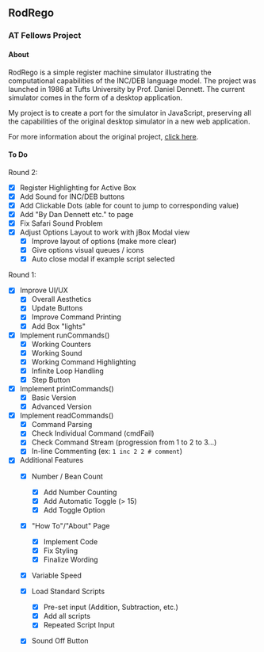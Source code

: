 ## RodRego
### AT Fellows Project

#### About

RodRego is a simple register machine simulator illustrating the computational capabilities of the INC/DEB language model. The project was launched in 1986 at Tufts University by Prof. Daniel Dennett. The current simulator comes in the form of a desktop application. 

My project is to create a port for the simulator in JavaScript, preserving all the capabilities of the original desktop simulator in a new web application.

For more information about the original project, [click here](http://sites.tufts.edu/rodrego/).

#### To Do

Round 2:
- [x] Register Highlighting for Active Box
- [x] Add Sound for INC/DEB buttons
- [x] Add Clickable Dots (able for count to jump to corresponding value)
- [x] Add "By Dan Dennett etc." to page
- [x] Fix Safari Sound Problem
- [x] Adjust Options Layout to work with jBox Modal view
	- [x] Improve layout of options (make more clear)
	- [x] Give options visual queues / icons
	- [x] Auto close modal if example script selected

Round 1:
- [x] Improve UI/UX
	- [x] Overall Aesthetics 
	- [x] Update Buttons
	- [x] Improve Command Printing
	- [x] Add Box "lights"
- [x] Implement runCommands()
	- [x] Working Counters
	- [x] Working Sound
	- [x] Working Command Highlighting
	- [x] Infinite Loop Handling
	- [x] Step Button
- [x] Implement printCommands()
	- [x] Basic Version
	- [x] Advanced Version
- [x] Implement readCommands()
	- [x] Command Parsing
	- [x] Check Individual Command (cmdFail)
	- [x] Check Command Stream (progression from 1 to 2 to 3...)
	- [x] In-line Commenting (ex: `1 inc 2 2 # comment`)
- [x] Additional Features
	- [x] Number / Bean Count
		- [x] Add Number Counting
		- [x] Add Automatic Toggle (> 15)
		- [x] Add Toggle Option
	- [x] "How To"/"About" Page
		- [x] Implement Code
		- [x] Fix Styling
		- [x] Finalize Wording
	- [x] Variable Speed
	- [x] Load Standard Scripts
		- [x] Pre-set input (Addition, Subtraction, etc.)
		- [x] Add all scripts 
		- [x] Repeated Script Input
	- [x] Sound Off Button


